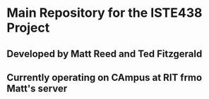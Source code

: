 # Main Repository for the ISTE438 Project
## Developed by Matt Reed and Ted Fitzgerald
## Currently operating on CAmpus at RIT frmo Matt's server
